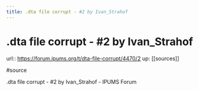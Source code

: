 ```yaml
---
title: .dta file corrupt - #2 by Ivan_Strahof
---
```


# .dta file corrupt - #2 by Ivan_Strahof

url:: https://forum.ipums.org/t/dta-file-corrupt/4470/2
up: [[sources]]

#source

.dta file corrupt - #2 by Ivan_Strahof - IPUMS Forum
